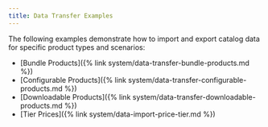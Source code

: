 ```yaml
---
title: Data Transfer Examples
---
```


The following examples demonstrate how to import and export catalog data for specific product types and scenarios:

- [Bundle Products]({% link system/data-transfer-bundle-products.md %})
- [Configurable Products]({% link system/data-transfer-configurable-products.md %})
- [Downloadable Products]({% link system/data-transfer-downloadable-products.md %})
- [Tier Prices]({% link system/data-import-price-tier.md %})
